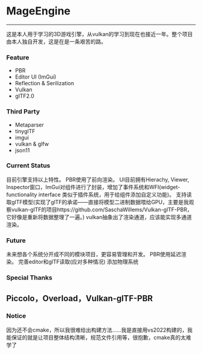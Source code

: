 # MageEngine
---
这是本人用于学习的3D游戏引擎，从vulkan的学习到现在也接近一年。整个项目由本人独自开发，这是在是一条艰苦的路。

### Feature
- PBR
- Editor UI (ImGui)
- Reflection & Serilization
- Vulkan
- glTF2.0

### Third Party
- Metaparser
- tinyglTF
- imgui
- vulkan & glfw
- json11

### Current Status
目前引擎支持以上特性。
PBR使用了前向渲染。
UI目前拥有Hierachy, Viewer, Inspector窗口，ImGui对组件进行了封装，增加了事件系统和WFI(widget-functionality interface 类似于插件系统，用于给组件添加自定义功能)。
支持读取glTF模型(实现了glTF的承诺——直接将模型二进制数据喂给GPU，主要是我观察vulkan-glTF的项目https://github.com/SaschaWillems/Vulkan-glTF-PBR，它好像是重新将数据整理了一遍。)
vulkan抽象出了渲染通道，应该能实现多通道渲染。

### Future
未来想各个系统分开成不同的模块项目，更容易管理和开发。
PBR使用延迟渲染。
完善editor和glTF读取(应对多种情况)
添加物理系统

### Special Thanks
Piccolo，Overload，Vulkan-glTF-PBR
---
### Notice
因为还不会cmake，所以我很难给出构建方法……我是直接用vs2022构建的，我能保证的就是让项目整体结构清晰，规范文件引用等，很抱歉，cmake真的太难学了
